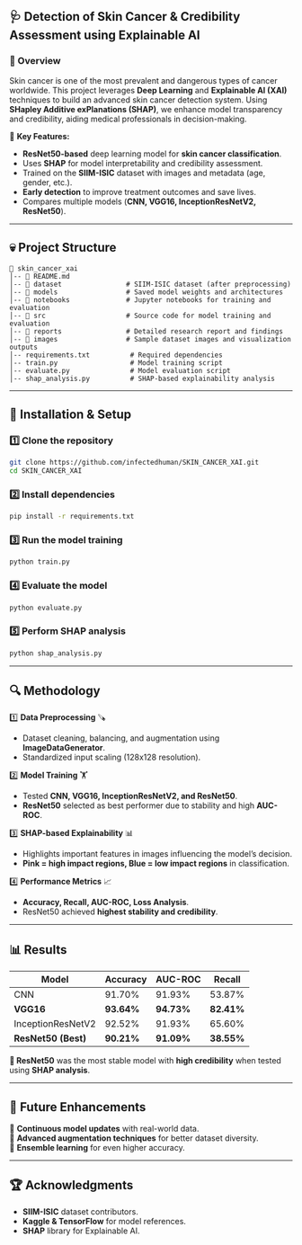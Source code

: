 ## 🩺 Detection of Skin Cancer & Credibility Assessment using Explainable AI

### 📌 Overview

Skin cancer is one of the most prevalent and dangerous types of cancer worldwide. This project leverages **Deep Learning** and **Explainable AI (XAI)** techniques to build an advanced skin cancer detection system. Using **SHapley Additive exPlanations (SHAP)**, we enhance model transparency and credibility, aiding medical professionals in decision-making. 

🔬 **Key Features:**
- **ResNet50-based** deep learning model for **skin cancer classification**.
- Uses **SHAP** for model interpretability and credibility assessment.
- Trained on the **SIIM-ISIC** dataset with images and metadata (age, gender, etc.).
- **Early detection** to improve treatment outcomes and save lives.
- Compares multiple models (**CNN, VGG16, InceptionResNetV2, ResNet50**).

---

## 💀 Project Structure

```
💽 skin_cancer_xai
│-- 📄 README.md
│-- 📂 dataset                # SIIM-ISIC dataset (after preprocessing)
│-- 📂 models                 # Saved model weights and architectures
│-- 📂 notebooks              # Jupyter notebooks for training and evaluation
│-- 📂 src                    # Source code for model training and evaluation
│-- 📂 reports                # Detailed research report and findings
│-- 📂 images                 # Sample dataset images and visualization outputs
│-- requirements.txt          # Required dependencies
│-- train.py                  # Model training script
│-- evaluate.py               # Model evaluation script
│-- shap_analysis.py          # SHAP-based explainability analysis
```

---

## 🚀 Installation & Setup

### 1️⃣ Clone the repository
```bash
git clone https://github.com/infectedhuman/SKIN_CANCER_XAI.git
cd SKIN_CANCER_XAI
```

### 2️⃣ Install dependencies
```bash
pip install -r requirements.txt
```

### 3️⃣ Run the model training
```bash
python train.py
```

### 4️⃣ Evaluate the model
```bash
python evaluate.py
```

### 5️⃣ Perform SHAP analysis
```bash
python shap_analysis.py
```

---

## 🔍 Methodology

1️⃣ **Data Preprocessing** 🪚  
   - Dataset cleaning, balancing, and augmentation using **ImageDataGenerator**.  
   - Standardized input scaling (128x128 resolution).  

2️⃣ **Model Training** 🏋️  
   - Tested **CNN, VGG16, InceptionResNetV2, and ResNet50**.  
   - **ResNet50** selected as best performer due to stability and high **AUC-ROC**.  

3️⃣ **SHAP-based Explainability** 📊  
   - Highlights important features in images influencing the model’s decision.  
   - **Pink = high impact regions, Blue = low impact regions** in classification.  

4️⃣ **Performance Metrics** 📈  
   - **Accuracy, Recall, AUC-ROC, Loss Analysis**.  
   - ResNet50 achieved **highest stability and credibility**.  

---

## 📊 Results

| Model | Accuracy | AUC-ROC | Recall |
|--------|---------|--------|--------|
| CNN | 91.70% | 91.93% | 53.87% |
| **VGG16** | **93.64%** | **94.73%** | **82.41%** |
| InceptionResNetV2 | 92.52% | 91.93% | 65.60% |
| **ResNet50 (Best)** | **90.21%** | **91.09%** | **38.55%** |

**🔹 ResNet50** was the most stable model with **high credibility** when tested using **SHAP analysis**.

---

## 📌 Future Enhancements

🔹 **Continuous model updates** with real-world data.  
🔹 **Advanced augmentation techniques** for better dataset diversity.  
🔹 **Ensemble learning** for even higher accuracy.  

---

## 🏆 Acknowledgments

- **SIIM-ISIC** dataset contributors.
- **Kaggle & TensorFlow** for model references.
- **SHAP** library for Explainable AI.

